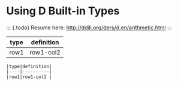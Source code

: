 Using D Built-in Types
======================

::: {.todo}
Resume here: <http://ddili.org/ders/d.en/arithmetic.html>
:::


|type|definition|
|----|----------|
|row1|row1-col2 |


    
    |type|definition|
    |----|----------|
    |row1|row1-col2 |
